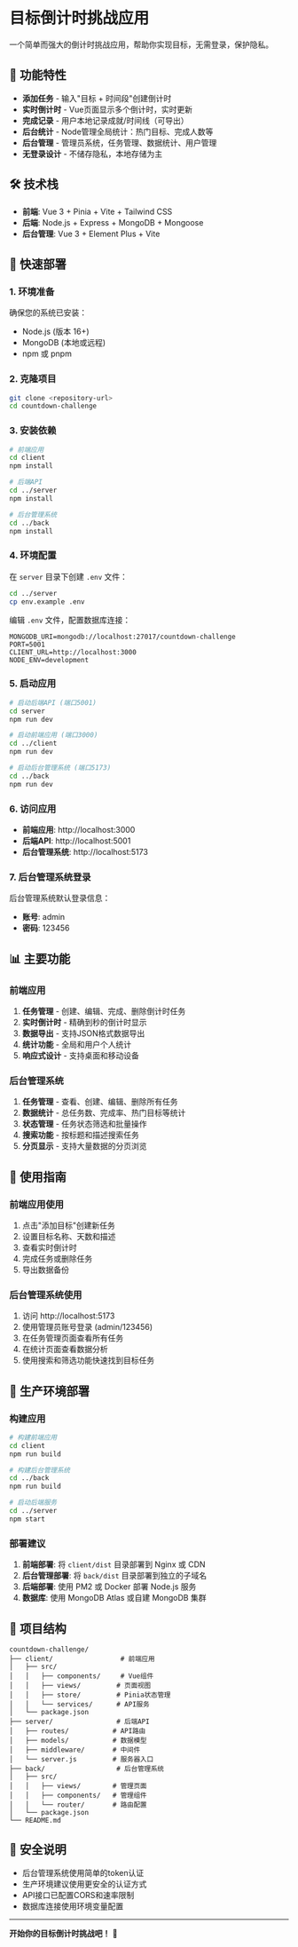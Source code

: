 # 目标倒计时挑战应用

一个简单而强大的倒计时挑战应用，帮助你实现目标，无需登录，保护隐私。

## 🚀 功能特性

- **添加任务** - 输入"目标 + 时间段"创建倒计时
- **实时倒计时** - Vue页面显示多个倒计时，实时更新
- **完成记录** - 用户本地记录成就/时间线（可导出）
- **后台统计** - Node管理全局统计：热门目标、完成人数等
- **后台管理** - 管理员系统，任务管理、数据统计、用户管理
- **无登录设计** - 不储存隐私，本地存储为主

## 🛠️ 技术栈

- **前端**: Vue 3 + Pinia + Vite + Tailwind CSS
- **后端**: Node.js + Express + MongoDB + Mongoose
- **后台管理**: Vue 3 + Element Plus + Vite

## 🚀 快速部署

### 1. 环境准备

确保您的系统已安装：
- Node.js (版本 16+)
- MongoDB (本地或远程)
- npm 或 pnpm

### 2. 克隆项目

```bash
git clone <repository-url>
cd countdown-challenge
```

### 3. 安装依赖

```bash
# 前端应用
cd client
npm install

# 后端API
cd ../server
npm install

# 后台管理系统
cd ../back
npm install
```

### 4. 环境配置

在 `server` 目录下创建 `.env` 文件：

```bash
cd ../server
cp env.example .env
```

编辑 `.env` 文件，配置数据库连接：

```env
MONGODB_URI=mongodb://localhost:27017/countdown-challenge
PORT=5001
CLIENT_URL=http://localhost:3000
NODE_ENV=development
```

### 5. 启动应用

```bash
# 启动后端API (端口5001)
cd server
npm run dev

# 启动前端应用 (端口3000)
cd ../client
npm run dev

# 启动后台管理系统 (端口5173)
cd ../back
npm run dev
```

### 6. 访问应用

- **前端应用**: http://localhost:3000
- **后端API**: http://localhost:5001
- **后台管理系统**: http://localhost:5173

### 7. 后台管理系统登录

后台管理系统默认登录信息：
- **账号**: admin
- **密码**: 123456

## 📊 主要功能

### 前端应用
1. **任务管理** - 创建、编辑、完成、删除倒计时任务
2. **实时倒计时** - 精确到秒的倒计时显示
3. **数据导出** - 支持JSON格式数据导出
4. **统计功能** - 全局和用户个人统计
5. **响应式设计** - 支持桌面和移动设备

### 后台管理系统
1. **任务管理** - 查看、创建、编辑、删除所有任务
2. **数据统计** - 总任务数、完成率、热门目标等统计
3. **状态管理** - 任务状态筛选和批量操作
4. **搜索功能** - 按标题和描述搜索任务
5. **分页显示** - 支持大量数据的分页浏览

## 🎯 使用指南

### 前端应用使用
1. 点击"添加目标"创建新任务
2. 设置目标名称、天数和描述
3. 查看实时倒计时
4. 完成任务或删除任务
5. 导出数据备份

### 后台管理系统使用
1. 访问 http://localhost:5173
2. 使用管理员账号登录 (admin/123456)
3. 在任务管理页面查看所有任务
4. 在统计页面查看数据分析
5. 使用搜索和筛选功能快速找到目标任务

## 🔧 生产环境部署

### 构建应用

```bash
# 构建前端应用
cd client
npm run build

# 构建后台管理系统
cd ../back
npm run build

# 启动后端服务
cd ../server
npm start
```

### 部署建议

1. **前端部署**: 将 `client/dist` 目录部署到 Nginx 或 CDN
2. **后台管理部署**: 将 `back/dist` 目录部署到独立的子域名
3. **后端部署**: 使用 PM2 或 Docker 部署 Node.js 服务
4. **数据库**: 使用 MongoDB Atlas 或自建 MongoDB 集群

## 📁 项目结构

```
countdown-challenge/
├── client/                 # 前端应用
│   ├── src/
│   │   ├── components/     # Vue组件
│   │   ├── views/         # 页面视图
│   │   ├── store/         # Pinia状态管理
│   │   └── services/      # API服务
│   └── package.json
├── server/                # 后端API
│   ├── routes/           # API路由
│   ├── models/           # 数据模型
│   ├── middleware/       # 中间件
│   └── server.js         # 服务器入口
├── back/                  # 后台管理系统
│   ├── src/
│   │   ├── views/        # 管理页面
│   │   ├── components/   # 管理组件
│   │   └── router/       # 路由配置
│   └── package.json
└── README.md
```

## 🔐 安全说明

- 后台管理系统使用简单的token认证
- 生产环境建议使用更安全的认证方式
- API接口已配置CORS和速率限制
- 数据库连接使用环境变量配置

---

**开始你的目标倒计时挑战吧！** 🎯 